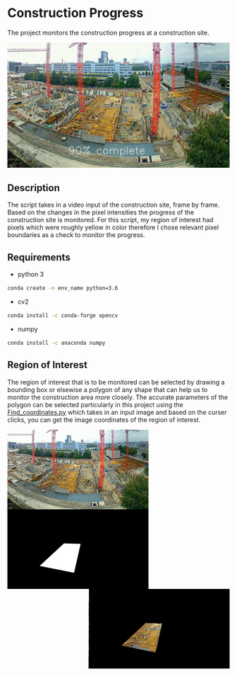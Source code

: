 # Construction Progress

The project monitors the construction progress at a construction site.

![caption](https://github.com/hamza9305/Construction-Progress/blob/main/output/progress.gif)

## Description
The script takes in a video input of the construction site, frame by frame. Based on the changes in the pixel intensities the progress of the construction site is monitored. For this script, my region of interest had pixels which were roughly yellow in color therefore I chose relevant pixel boundaries as a check to monitor the progress.

## Requirements
- python 3
```bash
conda create -n env_name python=3.6
```
- cv2
```bash
conda install -c conda-forge opencv
```
- numpy
```bash
conda install -c anaconda numpy
```
## Region of Interest
The region of interest that is to be monitored can be selected by drawing a bounding box or elsewise a polygon of any shape that can help us to monitor the construction area more closely. The accurate parameters of the polygon can be selected particularly in this project using the [Find_coordinates.py](https://github.com/hamza9305/Construction-Progress/blob/main/Find_coordinates.py) which takes in an input image and based on the curser clicks, you can get the image coordinates of the region of interest.

<p align="center">
 <img width="320" height="180" src="https://github.com/hamza9305/Construction-Progress/blob/main/data/Images/image0.png" img align = "left"> 
</p>

<p align="center">
  <img width="320" height="180" src="https://github.com/hamza9305/Construction-Progress/blob/main/data/Images/mask.png" img align = "left" >
</p>

<p align="center">
<img width="320" height="180" src="https://github.com/hamza9305/Construction-Progress/blob/main/data/Images/maked_img.png" img align = "right">
</p>
